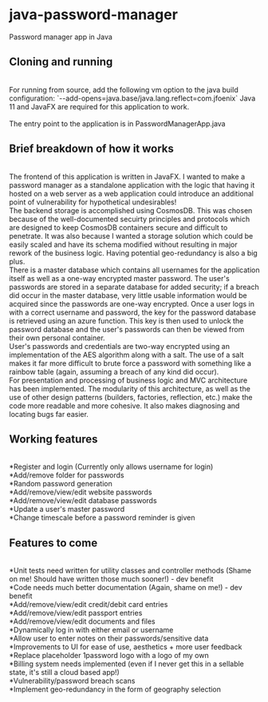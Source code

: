 # java-password-manager
Password manager app in Java

## Cloning and running

<br/>
For running from source, add the following vm option to the java build configuration: `--add-opens=java.base/java.lang.reflect=com.jfoenix` 
Java 11 and JavaFX are required for this application to work.
<br/>
<br/>
The entry point to the application is in PasswordManagerApp.java

## Brief breakdown of how it works

<br/>
The frontend of this application is written in JavaFX. I wanted to make a password manager as a standalone application with the logic that having it hosted on a web server as a web application could introduce an additional point of vulnerability for hypothetical undesirables!
<br/>
The backend storage is accomplished using CosmosDB. This was chosen because of the well-documented secuirty principles and protocols which are designed to keep CosmosDB containers secure and difficult to penetrate. It was also because I wanted a storage solution which could be easily scaled and have its schema modified without resulting in major rework of the business logic. Having potential geo-redundancy is also a big plus.
<br/>
There is a master database which contains all usernames for the application itself as well as a one-way encrypted master password. The user's passwords are stored in a separate database for added security; if a breach did occur in the master database, very little usable information would be acquired since the passwords are one-way encrypted. Once a user logs in with a correct username and password, the key for the password database is retrieved using an azure function. This key is then used to unlock the password database and the user's passwords can then be viewed from their own personal container.
<br/>
User's passwords and credentials are two-way encrypted using an implementation of the AES algorithm along with a salt. The use of a salt makes it far more difficult to brute force a password with something like a rainbow table (again, assuming a breach of any kind did occur).
<br/>
For presentation and processing of business logic and MVC architecture has been implemented. The modularity of this architecture, as well as the use of other design patterns (builders, factories, reflection, etc.) make the code more readable and more cohesive. It also makes diagnosing and locating bugs far easier.
<br/>

## Working features

<br/>
*Register and login (Currently only allows username for login)
<br/>
*Add/remove folder for passwords
<br/>
*Random password generation
<br/>
*Add/remove/view/edit website passwords
<br/>
*Add/remove/view/edit database passwords
<br/>
*Update a user's master password
<br/>
*Change timescale before a password reminder is given
<br/>

## Features to come

<br/>
*Unit tests need written for utility classes and controller methods (Shame on me! Should have written those much sooner!) - dev benefit
<br/>
*Code needs much better documentation (Again, shame on me!) - dev benefit
<br/>
*Add/remove/view/edit credit/debit card entries
<br/>
*Add/remove/view/edit passport entries
<br/>
*Add/remove/view/edit documents and files
<br/>
*Dynamically log in with either email or username
<br/>
*Allow user to enter notes on their passwords/sensitive data
<br/>
*Improvements to UI for ease of use, aesthetics + more user feedback
<br/>
*Replace placeholder 1password logo with a logo of my own
<br/>
*Billing system needs implemented (even if I never get this in a sellable state, it's still a cloud based app!)
<br/>
*Vulnerability/password breach scans
<br/>
*Implement geo-redundancy in the form of geography selection
<br/>
